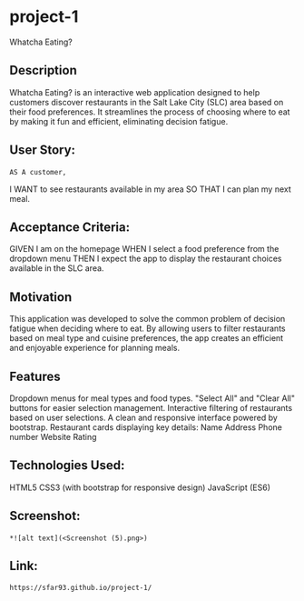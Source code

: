 # project-1
Whatcha Eating?

 ## Description
   Whatcha Eating? is an interactive web application designed to help customers discover restaurants in the Salt Lake City (SLC) area based on their food preferences. It streamlines the process of choosing where to eat by making it fun and efficient, eliminating decision fatigue.

 ## User Story:

    AS A customer,
   I WANT to see restaurants available in my area
   SO THAT I can plan my next meal.

 ## Acceptance Criteria:

   GIVEN I am on the homepage
   WHEN I select a food preference from the dropdown menu
   THEN I expect the app to display the restaurant choices available in the SLC area.

 ## Motivation
   This application was developed to solve the common problem of decision fatigue when deciding where to eat. By allowing users to filter restaurants based on meal type and cuisine preferences, the app creates an efficient and enjoyable experience for planning meals.

 ## Features

   Dropdown menus for meal types and food types.
   "Select All" and "Clear All" buttons for easier selection management.
   Interactive filtering of restaurants based on user selections.
   A clean and responsive interface powered by bootstrap.
   Restaurant cards displaying key details:
   Name
   Address
   Phone number
   Website
   Rating

 ## Technologies Used:

   HTML5
   CSS3 (with bootstrap for responsive design)
   JavaScript (ES6)

 ## Screenshot:

    *![alt text](<Screenshot (5).png>)

 ## Link:

    https://sfar93.github.io/project-1/